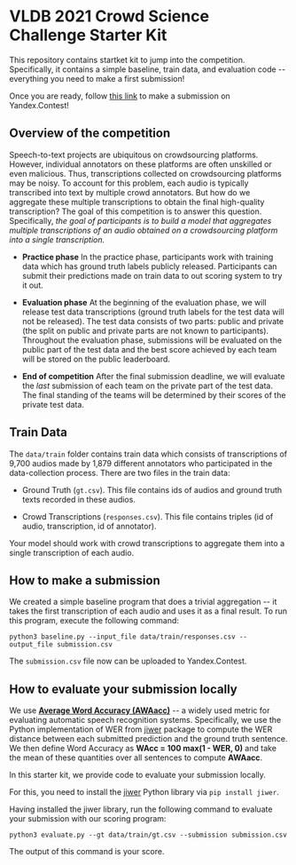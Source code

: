 # VLDB 2021 Crowd Science Challenge Starter Kit
This repository contains startket kit to jump into the competition. Specifically, it contains a simple baseline, train data, and evaluation code -- everything you need to make a first submission!

Once you are ready, follow [this link](https://contest.yandex.ru/contest/27051/problems/) to make a submission on Yandex.Contest!

## Overview of the competition

Speech-to-text projects are ubiquitous on crowdsourcing platforms. However, individual annotators on these platforms are often unskilled or even malicious. Thus, transcriptions collected on crowdsourcing platforms may be noisy. To account for this problem, each audio is typically transcribed into text by multiple crowd annotators. But how do we aggregate these multiple transcriptions to obtain the final high-quality transcription? The goal of this competition is to answer this question. Specifically, *the goal of participants is to build a model that aggregates multiple transcriptions of an audio obtained on a crowdsourcing platform into a single transcription.* 

- **Practice phase** In the practice phase, participants work with training data which has ground truth labels publicly released. Participants can submit their predictions made on train data to out scoring system to try it out.

- **Evaluation phase** At the beginning of the evaluation phase, we will release test data transcriptions (ground truth labels for the test data will not be released). The test data consists of two parts: public and private (the split on public and private parts are not known to participants). Throughout the evaluation phase, submissions will be evaluated on the public part of the test data and the best score achieved by each team will be stored on the public leaderboard. 

- **End of competition**
After the final submission deadline, we will evaluate the *last* submission of each team on the private part of the test data. The final standing of the teams will be determined by their scores of the private test data.

## Train Data

The `data/train` folder contains train data which consists of transcriptions of 9,700 audios made by 1,879 different annotators who participated in the data-collection process. There are two files in the train data:

- Ground Truth (`gt.csv`). This file contains ids of audios and ground truth texts recorded in these audios.

- Crowd Transcriptions (`responses.csv`). This file contains triples (id of audio, transcription, id of annotator).

Your model should work with crowd transcriptions to aggregate them into a single transcription of each audio. 


## How to make a submission
We created a simple baseline program that does a trivial aggregation -- it takes the first transcription of each audio and uses it as a final result. To run this program, execute the following command:

`python3 baseline.py --input_file data/train/responses.csv --output_file submission.csv`

The `submission.csv` file now can be uploaded to Yandex.Contest.

## How to evaluate your submission locally

We use [**Average Word Accuracy (AWAacc)**](https://en.wikipedia.org/wiki/Word_error_rate) -- a widely used metric for evaluating automatic speech recognition systems. Specifically, we use the Python implementation of WER from [jiwer](https://github.com/jitsi/jiwer/) package to compute the WER distance between each submitted prediction and the ground truth sentence. We then define Word Accuracy as **WAcc = 100  max(1 - WER, 0)** and take the mean of these quantities over all sentences to compute **AWAacc**. 

In this starter kit, we provide code to evaluate your submission locally. 

For this, you need to install the [jiwer](https://pypi.org/project/jiwer/) Python library  via `pip install jiwer`.

Having installed the jiwer library, run the following command to evaluate your submission with our scoring program:

`python3 evaluate.py --gt data/train/gt.csv --submission submission.csv`

The output of this command is your score.
